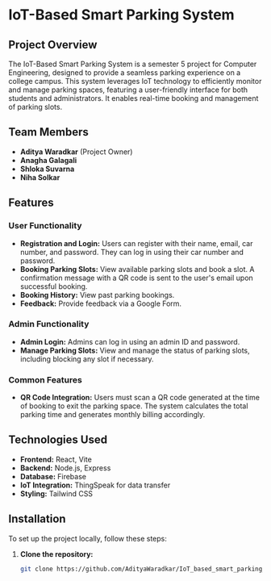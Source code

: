# IoT-Based Smart Parking System

## Project Overview

The IoT-Based Smart Parking System is a semester 5 project for Computer Engineering, designed to provide a seamless parking experience on a college campus. This system leverages IoT technology to efficiently monitor and manage parking spaces, featuring a user-friendly interface for both students and administrators. It enables real-time booking and management of parking slots.

## Team Members

- **Aditya Waradkar** (Project Owner)
- **Anagha Galagali**
- **Shloka Suvarna**
- **Niha Solkar**


## Features

### User Functionality

- **Registration and Login:** Users can register with their name, email, car number, and password. They can log in using their car number and password.
- **Booking Parking Slots:** View available parking slots and book a slot. A confirmation message with a QR code is sent to the user's email upon successful booking.
- **Booking History:** View past parking bookings.
- **Feedback:** Provide feedback via a Google Form.

### Admin Functionality

- **Admin Login:** Admins can log in using an admin ID and password.
- **Manage Parking Slots:** View and manage the status of parking slots, including blocking any slot if necessary.

### Common Features

- **QR Code Integration:** Users must scan a QR code generated at the time of booking to exit the parking space. The system calculates the total parking time and generates monthly billing accordingly.

## Technologies Used

- **Frontend:** React, Vite
- **Backend:** Node.js, Express
- **Database:** Firebase
- **IoT Integration:** ThingSpeak for data transfer
- **Styling:** Tailwind CSS

## Installation

To set up the project locally, follow these steps:

1. **Clone the repository:**

   ```bash
   git clone https://github.com/AdityaWaradkar/IoT_based_smart_parking_system.git
